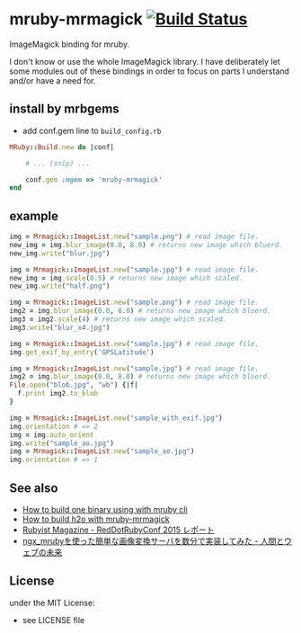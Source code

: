 # mruby-mrmagick [![Build Status](https://travis-ci.org/kjunichi/mruby-mrmagick.png?branch=master)](https://travis-ci.org/kjunichi/mruby-mrmagick)

ImageMagick binding for mruby.

I don't know or use the whole ImageMagick library.
I have deliberately let some modules out of these bindings in order to focus on parts I understand and/or have a need for.

## install by mrbgems

- add conf.gem line to `build_config.rb`

```ruby
MRuby::Build.new do |conf|

    # ... (snip) ...

    conf.gem :mgem => 'mruby-mrmagick'
end
```

## example

```ruby
img = Mrmagick::ImageList.new("sample.png") # read image file.
new_img = img.blur_image(0.0, 8.0) # returns new image which bluerd.
new_img.write("blur.jpg")
```

```ruby
img = Mrmagick::ImageList.new("sample.jpg") # read image file.
new_img = img.scale(0.5) # returns new image which scaled.
new_img.write("half.png")
```

```ruby
img = Mrmagick::ImageList.new("sample.png") # read image file.
img2 = img.blur_image(0.0, 8.0) # returns new image which bluerd.
img3 = img2.scale(4) # returns new image which scaled.
img3.write("blur_x4.jpg")
```

```ruby
img = Mrmagick::ImageList.new("sample.jpg") # read image file.
img.get_exif_by_entry('GPSLatitude')

```

```ruby
img = Mrmagick::ImageList.new("sample.jpg") # read image file.
img2 = img.blur_image(0.0, 8.0) # returns new image which bluerd.
File.open("blob.jpg", "wb") {|f|
  f.print img2.to_blob
}
```

```ruby
img = Mrmagick::ImageList.new("sample_with_exif.jpg")
img.orientation # => 2
img = img.auto_orient
img.write("sample_ao.jpg")
img = Mrmagick::ImageList.new("sample_ao.jpg")
img.orientation # => 1
```

## See also
- [How to build one binary using with mruby cli](https://github.com/kjunichi/mruby-mrmagick/wiki/How-to-build-one-binary-using-with-mruby-cli)
- [How to build h2o with mruby-mrmagick](https://github.com/kjunichi/mruby-mrmagick/wiki/How-to-build-h2o-with-mruby-mrmagick)
- [Rubyist Magazine - RedDotRubyConf 2015 レポート](http://magazine.rubyist.net/?0051-RedDotRubyConf2015#l7)
- [ngx_mrubyを使った簡単な画像変換サーバを数分で実装してみた - 人間とウェブの未来](http://hb.matsumoto-r.jp/entry/2015/05/13/234326)

## License
under the MIT License:
- see LICENSE file
